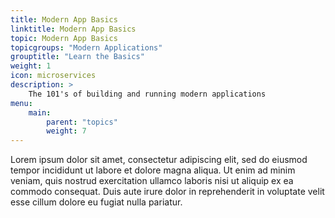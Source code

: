 ```yaml
---
title: Modern App Basics
linktitle: Modern App Basics
topic: Modern App Basics
topicgroups: "Modern Applications"
grouptitle: "Learn the Basics"
weight: 1
icon: microservices
description: >
    The 101's of building and running modern applications
menu:
    main:
        parent: "topics"
        weight: 7
---
```


Lorem ipsum dolor sit amet, consectetur adipiscing elit, sed do eiusmod tempor incididunt ut labore et dolore magna aliqua. Ut enim ad minim veniam, quis nostrud exercitation ullamco laboris nisi ut aliquip ex ea commodo consequat. Duis aute irure dolor in reprehenderit in voluptate velit esse cillum dolore eu fugiat nulla pariatur. 